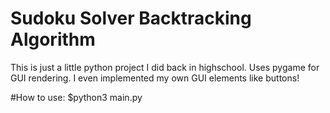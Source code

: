 # Sudoku Solver Backtracking Algorithm

This is just a little python project I did back in highschool.
Uses pygame for GUI rendering.
I even implemented my own GUI elements like buttons!

#How to use:
  $python3 main.py
